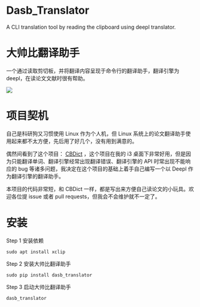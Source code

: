 # Dasb_Translator

A CLI translation tool by reading the clipboard using deepl translator.



# 大帅比翻译助手

一个通过读取剪切板，并将翻译内容呈现于命令行的翻译助手，翻译引擎为deepl，在读论文文献时很有帮助。

![](screenshot.png)

# 项目契机

自己是科研狗又习惯使用 Linux 作为个人机，但 Linux 系统上的论文翻译助手使用起来都不太方便，先后用了好几个，没有用到满意的。

偶然间看到了这个项目： [CBDict](https://github.com/olixu/CBDict) ，这个项目在我的 i3 桌面下非常好用，但是因为只能翻译单词、翻译引擎经常出现翻译错误、翻译引擎的 API 时常出现不能响应的 bug 等诸多问题，我决定在这个项目的基础上着手自己编写一个以 Deepl 作为翻译引擎的翻译助手。

本项目的代码非常短，和 CBDict 一样，都是写出来方便自己读论文的小玩具。欢迎各位提 issue 或者 pull requests，但我会不会维护就不一定了。

# 安装

Step 1 安装依赖

```shell
sudo apt install xclip
```

Step 2 安装大帅比翻译助手

```shell
sudo pip install dasb_translator
```

Step 3 启动大帅比翻译助手

```shell
dasb_translator
```
